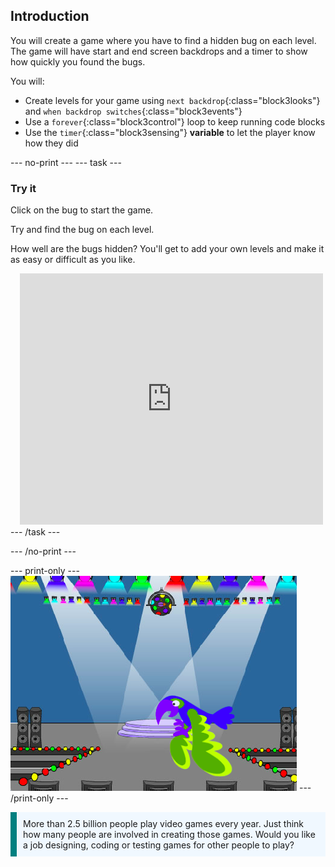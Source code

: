 ## Introduction

You will create a game where you have to find a hidden bug on each level. The game will have start and end screen backdrops and a timer to show how quickly you found the bugs. 

You will:
+ Create levels for your game using `next backdrop`{:class="block3looks"} and `when backdrop switches`{:class="block3events"}
+ Use a `forever`{:class="block3control"} loop to keep running code blocks
+ Use the `timer`{:class="block3sensing"} **variable** to let the player know how they did

--- no-print ---
--- task --- 
### Try it
<div style="display: flex; flex-wrap: wrap">
<div style="flex-basis: 200px; flex-grow: 1">  
Click on the bug to start the game.

Try and find the bug on each level.

How well are the bugs hidden? You'll get to add your own levels and make it as easy or difficult as you like.

</div>
<div class="scratch-preview" style="margin-left: 15px;">
  <iframe allowtransparency="true" width="485" height="402" src="https://scratch.mit.edu/projects/embed/486719939/?autostart=false" frameborder="0"></iframe>
</div>
</div>
--- /task ---

--- /no-print ---

--- print-only ---
![Complete project](images/showcase_static.png)
--- /print-only ---

<p style="border-left: solid; border-width:10px; border-color: teal; background-color: aliceblue; padding: 10px;">
More than 2.5 billion people play video games every year. Just think how many people are involved in creating those games. Would you like a job designing, coding or testing games for other people to play? 
</p>

